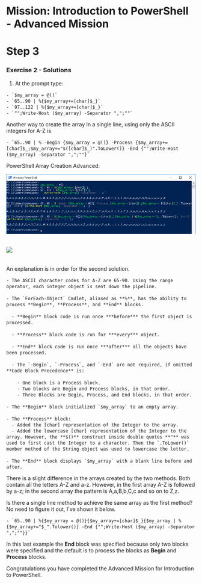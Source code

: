 # Mission: Introduction to PowerShell - Advanced Mission

# Step 3

### Exercise 2 - Solutions

  1. At the prompt type:

    - `$my_array = @()`
    - `65..90 | %{$my_array+=[char]$_}`
    - `97..122 | %{$my_array+=[char]$_}`
    - `"";Write-Host ($my_array) -Separator ",";""`

  Another way to create the array in a single line, using only the ASCII integers for A-Z is

    - `65..90 | % -Begin {$my_array = @()} -Process {$my_array+=[char]$_;$my_array+="$([char]$_)".ToLower()} -End {"";Write-Host ($my_array) -Separator ",";""}`

  PowerShell Array Creation Advanced:

  ![](assets/images/image-03.jpg)<br/><br/>

  ![](/posts/files/dne-dcip-introduction-to-powershell-mission-02-v01/assets/images/image-03.jpg)<br/><br/>

  An explanation is in order for the second solution.

    - The ASCII character codes for A-Z are 65-90. Using the range operator, each integer object is sent down the pipeline.

    - The `ForEach-Object` Cmdlet, aliased as **%**, has the ability to process **Begin**, **Process**, and **End** blocks.

      - **Begin** block code is run once ***before*** the first object is processed.

      - **Process** block code is run for ***every*** object.

      - **End** block code is run once ***after*** all the objects have been processed.

      - The `-Begin`, `-Process`, and `-End` are not required, if omitted **Code Block Precedence** is:

        - One block is a Process block.
        - Two blocks are Begin and Process blocks, in that order.
        - Three Blocks are Begin, Process, and End blocks, in that order.

    - The **Begin** block initialized `$my_array` to an empty array.

    - The **Process** block:
      - Added the [char] representation of the Integer to the array.
      - Added the lowercase [char] representation of the Integer to the array. However, the **$()** construct inside double quotes **"** was used to first cast the Integer to a character. Then the `.ToLower()` member method of the String object was used to lowercase the letter.

    - The **End** block displays `$my_array` with a blank line before and after.

  There is a slight difference in the arrays created by the two methods. Both contain all the letters A-Z and a-z. However, in the first array A-Z is followed by a-z; in the second array the pattern is A,a,B,b,C,c and so on to Z,z.

  Is there a single line method to achieve the same array as the first method? No need to figure it out, I've shown it below.

    - `65..90 | %{$my_array = @()}{$my_array+=[char]$_}{$my_array | %{$my_array+="$_".Tolower()} -End {"";Write-Host ($my_array) -Separator ",";""}}`

  In this last example the **End** block was specified because only two blocks were specified and the default is to process the blocks as **Begin** and **Process** blocks.

Congratulations you have completed the Advanced Mission for Introduction to PowerShell.
